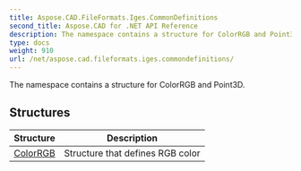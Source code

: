 ```yaml
---
title: Aspose.CAD.FileFormats.Iges.CommonDefinitions
second_title: Aspose.CAD for .NET API Reference
description: The namespace contains a structure for ColorRGB and Point3D
type: docs
weight: 910
url: /net/aspose.cad.fileformats.iges.commondefinitions/
---
```

The namespace contains a structure for ColorRGB and Point3D.

## Structures

| Structure | Description |
| --- | --- |
| [ColorRGB](./colorrgb/) | Structure that defines RGB color |


